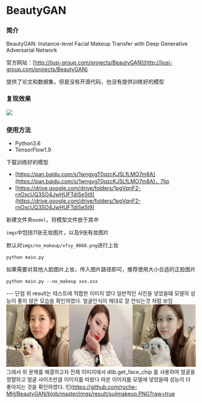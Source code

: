 # BeautyGAN

### 简介

BeautyGAN: Instance-level Facial Makeup Transfer with Deep Generative Adversarial Network

官方网站：[http://liusi-group.com/projects/BeautyGAN](http://liusi-group.com/projects/BeautyGAN)

提供了论文和数据集，但是没有开源代码，也没有提供训练好的模型

### 复现效果

![](result.jpg)

### 使用方法

- Python3.6
- TensorFlow1.9

下载训练好的模型

- [https://pan.baidu.com/s/1wngvgT0qzcKJ5LfLMO7m8A](https://pan.baidu.com/s/1wngvgT0qzcKJ5LfLMO7m8A)，7lip
- [https://drive.google.com/drive/folders/1pgVqnF2-rnOxcUQ3SO4JwHUFTdiSe5t9](https://drive.google.com/drive/folders/1pgVqnF2-rnOxcUQ3SO4JwHUFTdiSe5t9)

新建文件夹`model`，将模型文件放于其中

`imgs`中包括11张无妆图片，以及9张有妆图片

默认对`imgs/no_makeup/xfsy_0068.png`进行上妆

```
python main.py
```

如果需要对其他人脸图片上妆，传入图片路径即可，推荐使用大小合适的正脸图片

```
python main.py --no_makeup xxx.xxx
```
--- 단점
위 result는 테스트에 적합한 이미지 였다 일반적인 사진을 넣었을떄 모델의 성능이 좋지 않은 모습을 확인하였다.
얼굴인식이 제대로 잘 안되는것 처럼 보임
![](https://github.com/roche-MH/BeautyGAN/blob/master/imgs/result/suji.PNG?raw=true)
그래서 위 문제를 해결하고자 전체 이미지에서 dlib.get_face_chip 를 사용하여 얼굴을 정렬하고 얼굴 사이즈만큼 이미지를 따왔다 따온 이미지를 모델에 넣었을때 성능이 더 좋아지는 것을 확인하였다.
![](https://github.com/roche-MH/BeautyGAN/blob/master/imgs/result/sujimakeup.PNG?raw=true
